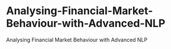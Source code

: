 # Analysing-Financial-Market-Behaviour-with-Advanced-NLP
Analysing Financial Market Behaviour with Advanced NLP

